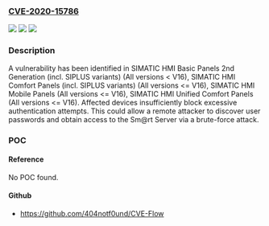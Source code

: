 ### [CVE-2020-15786](https://cve.mitre.org/cgi-bin/cvename.cgi?name=CVE-2020-15786)
![](https://img.shields.io/static/v1?label=Product&message=SIMATIC%20HMI%20Unified%20Comfort%20Panels&color=blue)
![](https://img.shields.io/static/v1?label=Version&message=n%2Fa&color=blue)
![](https://img.shields.io/static/v1?label=Vulnerability&message=CWE-307%3A%20Improper%20Restriction%20of%20Excessive%20Authentication%20Attempts&color=brighgreen)

### Description

A vulnerability has been identified in SIMATIC HMI Basic Panels 2nd Generation (incl. SIPLUS variants) (All versions < V16), SIMATIC HMI Comfort Panels (incl. SIPLUS variants) (All versions <= V16), SIMATIC HMI Mobile Panels (All versions <= V16), SIMATIC HMI Unified Comfort Panels (All versions <= V16). Affected devices insufficiently block excessive authentication attempts. This could allow a remote attacker to discover user passwords and obtain access to the Sm@rt Server via a brute-force attack.

### POC

#### Reference
No POC found.

#### Github
- https://github.com/404notf0und/CVE-Flow


